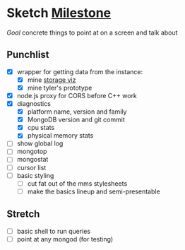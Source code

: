 # Sketch [Milestone](./milestones.md)

_Goal_ concrete things to point at on a screen and talk about

## Punchlist

- [x] wrapper for getting data from the instance:
  - [x] mine [storage viz](http://github.com/10gen-labs/storage-viz)
  - [x] mine tyler's prototype
- [x] node.js proxy for CORS before C++ work
- [x] diagnostics
  - [x] platform name, version and family
  - [x] MongoDB version and git commit
  - [x] cpu stats
  - [x] physical memory stats
- [ ] show global log
- [ ] mongotop
- [ ] mongostat
- [ ] cursor list
- [ ] basic styling
  - [ ] cut fat out of the mms stylesheets
  - [ ] make the basics lineup and semi-presentable

## Stretch

- [ ] basic shell to run queries
- [ ] point at any mongod (for testing)

